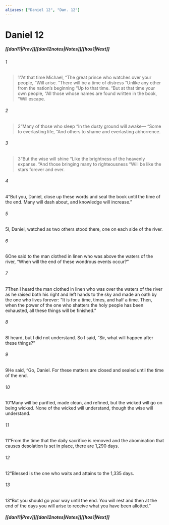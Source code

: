 ```yaml
---
aliases: ["Daniel 12", "Dan. 12"]
---
```

# Daniel 12
##### <span class=arrow-left></span>[[dan11|Prev]]<span class=navigation-separator></span>[[dan12notes|Notes]]<span class=navigation-separator></span>[[hos1|Next]]<span class=arrow-right></span>
###### 1
><span class=verse-first-poetry>1</span><span class=poetry-quote-double>“</span>At that time Michael,
><span class=poetry-quote-double>“</span>The great prince who watches over your people,
><span class=poetry-quote-double>“</span>Will arise.
><span class=poetry-quote-double>“</span>There will be a time of distress
><span class=poetry-quote-double>“</span>Unlike any other from the nation’s beginning
><span class=poetry-quote-double>“</span>Up to that time.
><span class=poetry-quote-double>“</span>But at that time your own people,
><span class=poetry-quote-double>“</span>All those whose names are found written in the book,
><span class=poetry-quote-double>“</span>Will escape.
###### 2
><span class=verse-body-poetry>2</span><span class=poetry-quote-double>“</span>Many of those who sleep
><span class=poetry-quote-double>“</span>In the dusty ground will awake—
><span class=poetry-quote-double>“</span>Some to everlasting life,
><span class=poetry-quote-double>“</span>And others to shame and everlasting abhorrence.
###### 3
><span class=verse-body-poetry>3</span><span class=poetry-quote-double>“</span>But the wise will shine
><span class=poetry-quote-double>“</span>Like the brightness of the heavenly expanse.
><span class=poetry-quote-double>“</span>And those bringing many to righteousness
><span class=poetry-quote-double>“</span>Will be like the stars forever and ever.
<div class=paragraph-break></div>

###### 4
<span class=verse-body>4</span>“But you, Daniel, close up these words and seal the book until the time of the end. Many will dash about, and knowledge will increase.”
<div class=paragraph-break></div>

###### 5
<span class=verse-first>5</span>I, Daniel, watched as two others stood there, one on each side of the river.
###### 6
<span class=verse-body>6</span>One said to the man clothed in linen who was above the waters of the river, “When will the end of these wondrous events occur?”
###### 7
<span class=verse-body>7</span>Then I heard the man clothed in linen who was over the waters of the river as he raised both his right and left hands to the sky and made an oath by the one who lives forever: “It is for a time, times, and half a time. Then, when the power of the one who shatters the holy people has been exhausted, all these things will be finished.”
###### 8
<span class=verse-body>8</span>I heard, but I did not understand. So I said, “Sir, what will happen after these things?”
###### 9
<span class=verse-body>9</span>He said, “Go, Daniel. For these matters are closed and sealed until the time of the end.
###### 10
<span class=verse-body>10</span>“Many will be purified, made clean, and refined, but the wicked will go on being wicked. None of the wicked will understand, though the wise will understand.
###### 11
<span class=verse-body>11</span>“From the time that the daily sacrifice is removed and the abomination that causes desolation is set in place, there are 1,290 days.
###### 12
<span class=verse-body>12</span>“Blessed is the one who waits and attains to the 1,335 days.
###### 13
<span class=verse-body>13</span>“But you should go your way until the end. You will rest and then at the end of the days you will arise to receive what you have been allotted.”
##### <span class=arrow-left></span>[[dan11|Prev]]<span class=navigation-separator></span>[[dan12notes|Notes]]<span class=navigation-separator></span>[[hos1|Next]]<span class=arrow-right></span>